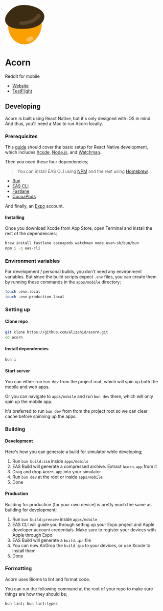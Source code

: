 <img src="apps/mobile/assets/artwork/acorn.png" width="128" />

# Acorn

Reddit for mobile

- [Website](https://acorn.blue/)
- [TestFlight](https://testflight.apple.com/join/uKWP3MFB)

## Developing

Acorn is built using React Native, but it's only designed with iOS in mind. And thus, you'll need a Mac to run Acorn locally.

### Prerequisites

This [guide](https://reactnative.dev/docs/set-up-your-environment) should cover the basic setup for React Native development, which includes [Xcode](https://developer.apple.com/xcode), [Node.js](https://nodejs.org), and [Watchman](https://facebook.github.io/watchman).

Then you need these four dependencies;

> You can install EAS CLI using [NPM](https://www.npmjs.com) and the rest using [Homebrew](https://brew.sh).

- [Bun](https://bun.sh)
- [EAS CLI](https://github.com/expo/eas-cli)
- [Fastlane](https://fastlane.tools)
- [CocoaPods](https://cocoapods.org)

And finally, an [Expo](https://expo.dev) account.

#### Installing

Once you download Xcode from App Store, open Terminal and install the rest of the dependencies;

```bash
brew install fastlane cocoapods watchman node oven-sh/bun/bun
npm i -g eas-cli
```

### Environment variables

For development / personal builds, you don't need any environment variables. But since the build scripts expect `.env` files, you can create them by running these commands in the `apps/mobile` directory;

```bash
touch .env.local
touch .env.production.local
```

### Setting up

#### Clone repo

```bash
git clone https://github.com/alizahid/acorn.git
cd acorn
```

#### Install dependencies

```bash
bun i
```

#### Start server

You can either run `bun dev` from the project root, which will spin up both the mobile and web apps.

Or you can navigate to `apps/mobile` and run `bun dev` there, which will only spin up the mobile app.

It's preferred to run `bun dev` from from the project root so we can clear cache before spinning up the apps.

### Building

#### Development

Here's how you can generate a build for simulator while developing;

1. Run `bun build:sim` inside `apps/mobile`
1. EAS Build will generate a compressed archive. Extract `Acorn.app` from it
1. Drag and drop `Acorn.app` into your simulator
1. Run `bun dev` at the root or inside `apps/mobile`
1. Done

#### Production

Building for production (for your own device) is pretty much the same as building for development;

1. Run `bun build:preview` inside `apps/mobile`
1. EAS CLI will guide you through setting up your Expo project and Apple developer account credentials. Make sure to register your devices with Apple through Expo
1. EAS Build will generate a `build.ipa` file
1. You can now AirDrop the `build.ipa` to your devices, or use Xcode to install them
1. Done

### Formatting

Acorn uses Biome to lint and format code.

You can run the following command at the root of your repo to make sure things are how they should be;

```bash
bun lint; bun lint:types
```
